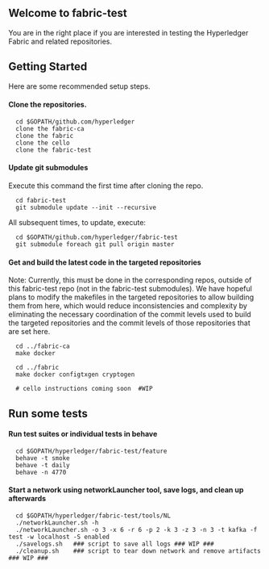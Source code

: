 Welcome to fabric-test
-------
You are in the right place if you are interested in testing the Hyperledger Fabric and related repositories.

## Getting Started
Here are some recommended setup steps.

#### Clone the repositories.

```
  cd $GOPATH/github.com/hyperledger
  clone the fabric-ca
  clone the fabric
  clone the cello
  clone the fabric-test
```

#### Update git submodules

Execute this command the first time after cloning the repo.

```
  cd fabric-test
  git submodule update --init --recursive
```

All subsequent times, to update, execute:

```
  cd $GOPATH/github.com/hyperledger/fabric-test
  git submodule foreach git pull origin master
```

#### Get and build the latest code in the targeted repositories
Note: Currently, this must be done in the corresponding repos, outside of this fabric-test repo (not in the fabric-test submodules).
We have hopeful plans to modify the makefiles in the targeted repositories to allow building them from here,
which would reduce inconsistencies and complexity by eliminating the necessary coordination of the commit levels used to
build the targeted repositories and the commit levels of those repositories that are set here.

```
  cd ../fabric-ca
  make docker

  cd ../fabric
  make docker configtxgen cryptogen

  # cello instructions coming soon  #WIP
```

## Run some tests

#### Run test suites or individual tests in behave

```
  cd $GOPATH/hyperledger/fabric-test/feature
  behave -t smoke
  behave -t daily
  behave -n 4770
```

#### Start a network using networkLauncher tool, save logs, and clean up afterwards

```
  cd $GOPATH/hyperledger/fabric-test/tools/NL
  ./networkLauncher.sh -h
  ./networkLauncher.sh -o 3 -x 6 -r 6 -p 2 -k 3 -z 3 -n 3 -t kafka -f test -w localhost -S enabled
  ./savelogs.sh   ### script to save all logs ### WIP ###
  ./cleanup.sh    ### script to tear down network and remove artifacts ### WIP ###
```

